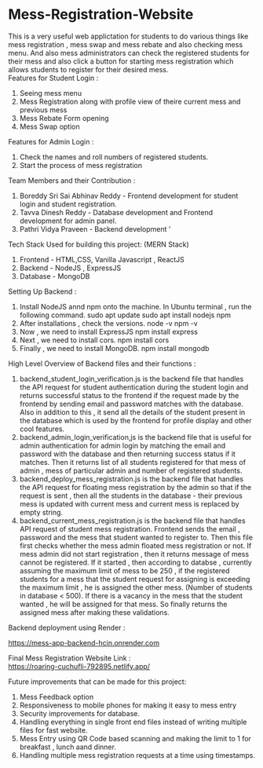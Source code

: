 # Mess-Registration-Website

This is a very useful web applictation for students to do various things like mess registration , mess swap and mess rebate and also checking mess menu. And also mess administrators can check the registered students for their mess and also click a button for starting mess registration which allows students to register for their desired mess.  
Features for Student Login :   
1) Seeing mess menu
2) Mess Registration along with profile view of theire current mess and previous mess
3) Mess Rebate Form opening
4) Mess Swap option
   
Features for Admin Login :
1) Check the names and roll numbers of registered students.
2) Start the process of mess registration

Team Members and their Contribution  :  
1) Boreddy Sri Sai Abhinav Reddy - Frontend development for student login and student registration.
2) Tavva Dinesh Reddy - Database development and Frontend development for admin panel.
3) Pathri Vidya Praveen - Backend development  '

Tech Stack Used for building this project: (MERN Stack)  

1) Frontend - HTML,CSS, Vanilla Javascript , ReactJS
2) Backend - NodeJS , ExpressJS
3) Database - MongoDB

Setting Up Backend :  
1) Install NodeJS annd npm onto the machine. In Ubuntu terminal , run the following command.
   sudo apt update
   sudo apt install nodejs npm
2) After installations , check the versions.
   node -v
   npm -v
3) Now , we need to install ExpressJS
   npm install express
4) Next , we need to install cors.
   npm install cors
5) Finally , we need to install MongoDB.
   npm install mongodb

High Level Overview of Backend files and their functions :  
1) backend_student_login_verification.js is the backend file that handles the API request for student authentication during the student login and returns successful status to the frontend if the request made by the frontend by sending email and password matches with the database. Also in addition to this , it send all the details of the student present in the database which is used by the frontend for profile display and other cool features.
2) backend_admin_login_verification,js is the backend file that is useful for admin authentication for admin login by matching the email and password with the database and then returning success status if it matches. Then it returns list of all students registered for that mess of admin , mess of particular admin and number of registered students.
3) backend_deploy_mess_registration.js is the backend file that handles the API request for floating mess registration by the admin so that if the request is sent , then all the students in the database - their previous mess is updated with current mess and current mess is replaced by empty string.
4) backend_current_mess_registration.js is the backend file that handles API request of student mess registration. Frontend sends the email , password and the mess that student wanted to register to. Then this file first checks whether the mess admin floated mess registration or not. If mess admin did not start registration , then it returns message of mess cannot be registered. If it started , then according to databse , currently assuming the maximum limit of mess to be 250 , if the registered students for a mess that the student request for assigning is exceeding the maximum limit , he is assigned the other mess. (Number of students in database < 500). If there is a vacancy in the mess that the student wanted , he will be assigned for that mess. So finally returns the assigned mess after making these validations.

Backend deployment using Render :  

https://mess-app-backend-hcin.onrender.com


Final Mess Registration Website Link :  
https://roaring-cuchufli-792895.netlify.app/  



Future improvements that can be made for this project:  
1) Mess Feedback option
2) Responsiveness to mobile phones for making it easy to mess entry
3) Security improvements for database.
4) Handling everything in single front end files instead of writing multiple files for fast website.
5) Mess Entry using QR Code based scanning and making the limit to 1 for breakfast , lunch aand dinner.
6) Handling multiple mess registration requests at a time using timestamps.


   



